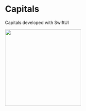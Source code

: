 # Capitals
Capitals developed with SwiftUI

<img src="https://github.com/MojitoBar/Capitals/blob/main/ScreenShot.gif" width="250"/>
